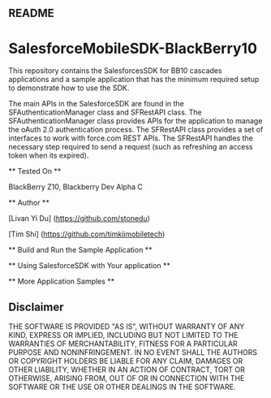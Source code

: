 README
------

SalesforceMobileSDK-BlackBerry10
================================

This repository contains the SalesforcesSDK for BB10 cascades applications and a sample application that has the minimum required setup to demonstrate how to use the SDK.

The main APIs in the SalesforceSDK are found in the SFAuthenticationManager class and SFRestAPI class. The SFAuthenticationManager class provides APIs for the application to manage the oAuth 2.0 authentication process. The SFRestAPI class provides a set of interfaces to work with force.com REST APIs. The SFRestAPI handles the necessary step required to send a request (such as refreshing an access token when its expired).

** Tested On **

BlackBerry Z10, Blackberry Dev Alpha C

** Author **

[Livan Yi Du] (https://github.com/stonedu)

[Tim Shi] (https://github.com/timkiimobiletech)

** Build and Run the Sample Application **

** Using SalesforceSDK with Your application **

** More Application Samples **

## Disclaimer

THE SOFTWARE IS PROVIDED "AS IS", WITHOUT WARRANTY OF ANY KIND, EXPRESS OR IMPLIED, INCLUDING BUT NOT LIMITED TO THE WARRANTIES OF MERCHANTABILITY, FITNESS FOR A PARTICULAR PURPOSE AND NONINFRINGEMENT. IN NO EVENT SHALL THE AUTHORS OR COPYRIGHT HOLDERS BE LIABLE FOR ANY CLAIM, DAMAGES OR OTHER LIABILITY, WHETHER IN AN ACTION OF CONTRACT, TORT OR OTHERWISE, ARISING FROM, OUT OF OR IN CONNECTION WITH THE SOFTWARE OR THE USE OR OTHER DEALINGS IN THE SOFTWARE.